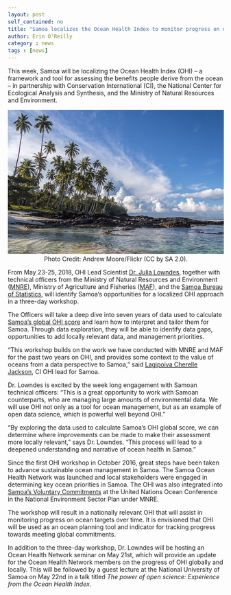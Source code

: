 ```yaml
---
layout: post
self_contained: no
title: "Samoa localizes the Ocean Health Index to monitor progress on ocean targets"
author: Erin O'Reilly
category : news 
tags : [news]
---
```


This week, Samoa will be localizing the Ocean Health Index (OHI) – a framework and tool for assessing the benefits people derive from the ocean – in partnership with Conservation International (CI), the National Center for Ecological Analysis and Synthesis, and the Ministry of Natural Resources and Environment.

<center><img src="../assets/blog_images/Samoa_PalmsOcean.jpg" width="550px"><br/>
Photo Credit: Andrew Moore/Flickr (CC by SA 2.0).</center>

From May 23-25, 2018, OHI Lead Scientist [Dr. Julia Lowndes](http://ohi-science.org/news/people-of-ohi-julie-lowndes), together with technical officers from the Ministry of Natural Resources and Environment ([MNRE](https://www.mnre.gov.ws/)), Ministry of Agriculture and Fisheries ([MAF](http://www.maf.gov.ws/)), and the [Samoa Bureau of Statistics](http://www.sbs.gov.ws/), will identify Samoa’s opportunities for a localized OHI approach in a three-day workshop.

The Officers will take a deep dive into seven years of data used to calculate [Samoa’s global OHI score](http://ohi-science.org/ohi-global/scores.html#samoa) and learn how to interpret and tailor them for Samoa. Through data exploration, they will be able to identify data gaps, opportunities to add locally relevant data, and management priorities.

“This workshop builds on the work we have conducted with MNRE and MAF for the past two years on OHI, and provides some context to the value of oceans from a data perspective to Samoa,” said [Lagipoiva Cherelle Jackson](http://ohi-science.org/news/people-of-ohi-lagipoiva-cherelle-jackson), CI OHI lead for Samoa.

Dr. Lowndes is excited by the week long engagement with Samoan technical officers: “This is a great opportunity to work with Samoan counterparts, who are managing large amounts of environmental data. We will use OHI not only as a tool for ocean management, but as an example of open data science, which is powerful well beyond OHI.” 

“By exploring the data used to calculate Samoa’s OHI global score, we can determine where improvements can be made to make their assessment more locally relevant,” says Dr. Lowndes. “This process will lead to a deepened understanding and narrative of ocean health in Samoa.”

Since the first OHI workshop in October 2016, great steps have been taken to advance sustainable ocean management in Samoa. The Samoa Ocean Health Network was launched and local stakeholders were engaged in determining key ocean priorities in Samoa. The OHI was also integrated into [Samoa’s Voluntary Commitments](https://www.un.int/samoa/news/samoa-national-voluntary-commitments-during-ocean-conference-5-9-june-2017-unhq-new-york) at the United Nations Ocean Conference in the National Environment Sector Plan under MNRE.

The workshop will result in a nationally relevant OHI that will assist in monitoring progress on ocean targets over time. It is envisioned that OHI will be used as an ocean planning tool and indicator for tracking progress towards meeting global commitments. 

In addition to the three-day workshop, Dr. Lowndes will be hosting an Ocean Health Network seminar on May 21st, which will provide an update for the Ocean Health Network members on the progress of OHI globally and locally. This will be followed by a guest lecture at the National University of Samoa on May 22nd in a talk titled *The power of open science: Experience from the Ocean Health Index*.
